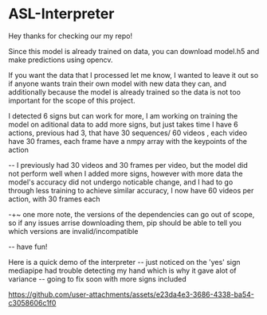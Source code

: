 # ASL-Interpreter

Hey thanks for checking our my repo!

Since this model is already trained on data, you can download model.h5 and make predictions using opencv. 

If you want the data that I processed let me know, I wanted to leave it out so if anyone wants train their own model with new data they can, and additionally because the model is already trained so the data is not too important for the scope of this project.


I detected 6 signs but can work for more, I am working on training the model on aditional data to add more signs, but just takes time
I have 6 actions, previous had 3, that have 30 sequences/ 60 videos , each video have 30 frames, each frame have a nmpy array with the keypoints of the action

-- I previously had 30 videos and 30 frames per video, but the model did not perform well when I added more signs, however with more data the model's accuracy did not undergo noticable change,
  and I had to go through less training to achieve similar accuracy, I now have 60 videos per action, with 30 frames each

-+~ one more note, the versions of the dependencies can go out of scope, so if any issues arrise downloading them, pip should be able to tell you which versions are invalid/incompatible

-- have fun!

Here is a quick demo of the interpreter
-- just noticed on the 'yes' sign mediapipe had trouble detecting my hand which is why it gave alot of variance
-- going to fix soon with more signs included







https://github.com/user-attachments/assets/e23da4e3-3686-4338-ba54-c3058606c1f0






